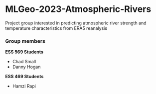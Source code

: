 # MLGeo-2023-Atmospheric-Rivers
Project group interested in predicting atmospheric river strength and temperature characteristics from ERA5 reanalysis

### Group members
**ESS 569 Students**
- Chad Small
- Danny Hogan

**ESS 469 Students**
- Hamzi Rapi
